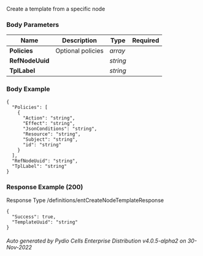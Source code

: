






 
Create a template from a specific node  


### Body Parameters

Name | Description | Type | Required
---|---|---|---
**Policies** | Optional policies | _array_ |   
**RefNodeUuid** |  | _string_ |   
**TplLabel** |  | _string_ |   


### Body Example
```
{
  "Policies": [
    {
      "Action": "string",
      "Effect": "string",
      "JsonConditions": "string",
      "Resource": "string",
      "Subject": "string",
      "id": "string"
    }
  ],
  "RefNodeUuid": "string",
  "TplLabel": "string"
}
```






### Response Example (200)
Response Type /definitions/entCreateNodeTemplateResponse

```
{
  "Success": true,
  "TemplateUuid": "string"
}
```




###### Auto generated by Pydio Cells Enterprise Distribution v4.0.5-alpha2 on 30-Nov-2022
